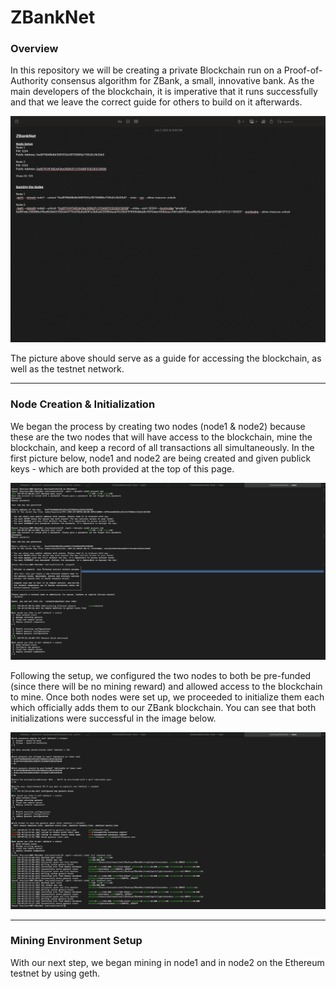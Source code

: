 # ZBankNet

### Overview
In this repository we will be creating a private Blockchain run on a Proof-of-Authority consensus algorithm for ZBank, a small, innovative bank. As the main developers of the blockchain, it is imperative that it runs successfully and that we leave the correct guide for others to build on it afterwards. 

![ZBankNet_Guide](Screenshots/ZBankNet_Info.png)

The picture above should serve as a guide for accessing the blockchain, as well as the testnet network.

---

### Node Creation & Initialization
We began the process by creating two nodes (node1 & node2) because these are the two nodes that will have access to the blockchain, mine the blockchain, and keep a record of all transactions all simultaneously. In the first picture below, node1 and node2 are being created and given publick keys - which are both provided at the top of this page.


![Node_Setup1](Screenshots/Node_Setup1.png)


Following the setup, we configured the two nodes to both be pre-funded (since there will be no mining reward) and allowed access to the blockchain to mine. Once both nodes were set up, we proceeded to initialize them each which officially adds them to our ZBank blockchain. You can see that both initializations were successful in the image below.

![Node_Setup2](Screenshots/Node_Setup2.png)

---

### Mining Environment Setup

With our next step, we began mining in node1 and in node2 on the Ethereum testnet by using geth. 

